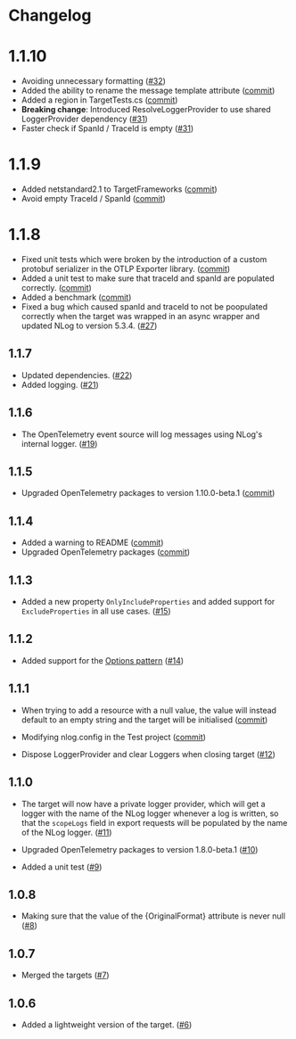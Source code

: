 ﻿# Changelog

# 1.1.10

* Avoiding unnecessary formatting ([#32](https://github.com/juliuskoval/NLog.Targets.OpenTelemetryProtocol/pull/32))
* Added the ability to rename the message template attribute ([commit](https://github.com/juliuskoval/NLog.Targets.OpenTelemetryProtocol/commit/d277eafcef507753f635ad124ec523b0442b34b1))
* Added a region in TargetTests.cs ([commit](https://github.com/juliuskoval/NLog.Targets.OpenTelemetryProtocol/commit/6002af5a8ed86a13d21cb99e10a4b85461112935))
* **Breaking change**:  Introduced ResolveLoggerProvider to use shared LoggerProvider dependency ([#31](https://github.com/juliuskoval/NLog.Targets.OpenTelemetryProtocol/pull/31))
* Faster check if SpanId / TraceId is empty ([#31](https://github.com/juliuskoval/NLog.Targets.OpenTelemetryProtocol/pull/31))

# 1.1.9

* Added netstandard2.1 to TargetFrameworks ([commit](https://github.com/juliuskoval/NLog.Targets.OpenTelemetryProtocol/commit/56308607102926d97fb84a9706e40b27c6873ebe))
* Avoid empty TraceId / SpanId ([commit](https://github.com/juliuskoval/NLog.Targets.OpenTelemetryProtocol/commit/0ac72895b2b9dc23b9ccba7dcf8550054ec34e0b))


# 1.1.8

* Fixed unit tests which were broken by the introduction of a custom protobuf serializer in the OTLP Exporter library.
([commit](https://github.com/juliuskoval/NLog.Targets.OpenTelemetryProtocol/commit/cc390a3343e81f69143b351a069c20ba21c2b062))
* Added a unit test to make sure that traceId and spanId are populated correctly.
([commit](https://github.com/juliuskoval/NLog.Targets.OpenTelemetryProtocol/commit/1bf62becff8abc81c880ed38e356a8c7d0e14d7b))
* Added a benchmark ([commit](https://github.com/juliuskoval/NLog.Targets.OpenTelemetryProtocol/commit/67c219726a9c1aa80471c4d361189d6c0520f00b))
* Fixed a bug which caused spanId and traceId to not be poopulated correctly when the target was wrapped in an async wrapper
and updated NLog to version 5.3.4. ([#27](https://github.com/juliuskoval/NLog.Targets.OpenTelemetryProtocol/pull/27))

## 1.1.7
* Updated dependencies. ([#22](https://github.com/juliuskoval/NLog.Targets.OpenTelemetryProtocol/pull/22))
* Added logging. ([#21](https://github.com/juliuskoval/NLog.Targets.OpenTelemetryProtocol/pull/21))

## 1.1.6
* The OpenTelemetry event source will log messages using NLog's internal logger. ([#19](https://github.com/juliuskoval/NLog.Targets.OpenTelemetryProtocol/pull/19))

## 1.1.5
* Upgraded OpenTelemetry packages to version 1.10.0-beta.1 ([commit](https://github.com/juliuskoval/NLog.Targets.OpenTelemetryProtocol/commit/03d9ca170a5c5e3b691497ed9458c7ea89004c91))

## 1.1.4
* Added a warning to README ([commit](https://github.com/juliuskoval/NLog.Targets.OpenTelemetryProtocol/commit/f2ed0e0721e9b6575d9754232e7554e285cc2a5c))
* Upgraded OpenTelemetry packages ([commit](https://github.com/juliuskoval/NLog.Targets.OpenTelemetryProtocol/commit/8bde762ae1077dc9e5e998366097a2ae6a8a9f3b))

## 1.1.3
* Added a new property `OnlyIncludeProperties` and added support for `ExcludeProperties` in all use cases. ([#15](https://github.com/juliuskoval/NLog.Targets.OpenTelemetryProtocol/pull/15))

## 1.1.2
* Added support for the [Options pattern](https://learn.microsoft.com/en-my/dotnet/core/extensions/options)
([#14](https://github.com/juliuskoval/NLog.Targets.OpenTelemetryProtocol/pull/14))


## 1.1.1
* When trying to add a resource with a null value, the value will instead default to an empty string and the target will be initialised 
([commit](https://github.com/juliuskoval/NLog.Targets.OpenTelemetryProtocol/commit/26edf215d44ada89886a55b7ef9c5defef596d18))

* Modifying nlog.config in the Test project ([commit](https://github.com/juliuskoval/NLog.Targets.OpenTelemetryProtocol/commit/c776ff519c08d8b43efd549936fa8af51e6282f8))

* Dispose LoggerProvider and clear Loggers when closing target ([#12](https://github.com/juliuskoval/NLog.Targets.OpenTelemetryProtocol/pull/12))

## 1.1.0
* The target will now have a private logger provider, which will get a logger with the name of the NLog logger whenever a log is written, 
so that the `scopeLogs` field in export requests will be populated by the name of the NLog logger. ([#11](https://github.com/juliuskoval/NLog.Targets.OpenTelemetryProtocol/pull/11))

* Upgraded OpenTelemetry packages to version 1.8.0-beta.1 ([#10](https://github.com/juliuskoval/NLog.Targets.OpenTelemetryProtocol/pull/10))

* Added a unit test ([#9](https://github.com/juliuskoval/NLog.Targets.OpenTelemetryProtocol/pull/9))

## 1.0.8
* Making sure that the value of the \{OriginalFormat\} attribute is never null ([#8](https://github.com/juliuskoval/NLog.Targets.OpenTelemetryProtocol/pull/8))

## 1.0.7
* Merged the targets ([#7](https://github.com/juliuskoval/NLog.Targets.OpenTelemetryProtocol/pull/7))

## 1.0.6
* Added a lightweight version of the target. ([#6](https://github.com/juliuskoval/NLog.Targets.OpenTelemetryProtocol/pull/6))
